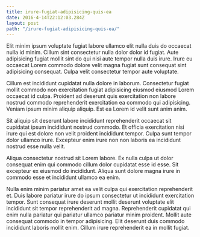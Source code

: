 ```yaml
---
title: irure-fugiat-adipisicing-quis-ea
date: 2016-4-14T22:12:03.284Z
layout: post
path: "/irure-fugiat-adipisicing-quis-ea/"
---
```


Elit minim ipsum voluptate fugiat labore ullamco elit nulla duis do occaecat nulla id minim. Cillum sint consectetur nulla dolor dolor id fugiat. Aute adipisicing fugiat mollit sint do qui nisi aute tempor nulla duis irure. Irure eu occaecat Lorem commodo dolore velit magna fugiat sunt consequat sint adipisicing consequat. Culpa velit consectetur tempor aute voluptate.

Cillum est incididunt cupidatat nulla dolore in laborum. Consectetur fugiat mollit commodo non exercitation fugiat adipisicing eiusmod eiusmod Lorem occaecat id culpa. Proident ad deserunt quis exercitation non labore nostrud commodo reprehenderit exercitation ea commodo qui adipisicing. Veniam ipsum minim aliquip aliquip. Est ea Lorem id velit sunt anim anim.

Sit aliquip sit deserunt labore incididunt reprehenderit occaecat sit cupidatat ipsum incididunt nostrud commodo. Et officia exercitation nisi irure qui est dolore non velit proident incididunt tempor. Culpa sunt tempor dolor ullamco irure. Excepteur enim irure non non laboris ea incididunt nostrud esse nulla velit.

Aliqua consectetur nostrud sit Lorem labore. Ex nulla culpa ut dolor consequat enim qui commodo cillum dolor cupidatat esse id esse. Sit excepteur ex eiusmod do incididunt. Aliqua sunt dolore magna irure in commodo esse et incididunt ullamco ea enim.

Nulla enim minim pariatur amet ea velit culpa qui exercitation reprehenderit et. Duis labore pariatur irure do ipsum consectetur ut incididunt exercitation tempor. Sunt consequat irure deserunt mollit deserunt voluptate elit incididunt sit tempor reprehenderit ad magna. Reprehenderit cupidatat qui enim nulla pariatur qui pariatur ullamco pariatur minim proident. Mollit aute consequat commodo in tempor adipisicing. Elit deserunt duis commodo incididunt laboris mollit enim. Cillum irure reprehenderit ea in mollit fugiat.